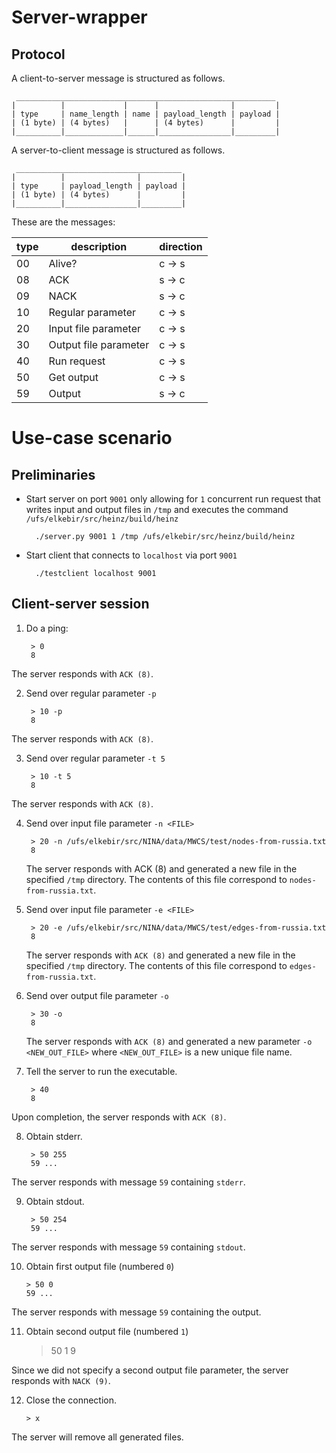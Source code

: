 Server-wrapper
==============

Protocol
--------

A client-to-server message is structured as follows.

     __________________________________________________________
    |          |             |      |                |         |
    | type     | name_length | name | payload_length | payload |
    | (1 byte) | (4 bytes)   |      | (4 bytes)      |         |
    |__________|_____________|______|________________|_________|

A server-to-client message is structured as follows.

     _____________________________________
    |          |                |         |
    | type     | payload_length | payload |
    | (1 byte) | (4 bytes)      |         |
    |__________|________________|_________|


These are the messages:

| type | description           | direction |
|------|-----------------------|-----------|
| 00   | Alive?                | c -> s    |
| 08   | ACK                   | s -> c    |
| 09   | NACK                  | s -> c    |
| 10   | Regular parameter     | c -> s    |
| 20   | Input file parameter  | c -> s    |
| 30   | Output file parameter | c -> s    |
| 40   | Run request           | c -> s    |
| 50   | Get output            | c -> s    |
| 59   | Output                | s -> c    |

Use-case scenario
=================

Preliminaries
-------------

* Start server on port `9001` only allowing for `1` concurrent run request that writes input and output files in `/tmp` and executes the command `/ufs/elkebir/src/heinz/build/heinz`

        ./server.py 9001 1 /tmp /ufs/elkebir/src/heinz/build/heinz

* Start client that connects to `localhost` via port `9001`

        ./testclient localhost 9001
    
    
Client-server session
---------------------
    
1. Do a ping:

        > 0
        8

  The server responds with `ACK (8)`.
  
2. Send over regular parameter `-p` 

        > 10 -p
        8
  
  The server responds with `ACK (8)`.

3. Send over regular parameter `-t 5` 

        > 10 -t 5
        8
  
  The server responds with `ACK (8)`.

4. Send over input file parameter `-n <FILE>`

        > 20 -n /ufs/elkebir/src/NINA/data/MWCS/test/nodes-from-russia.txt
        8
        
   The server responds with ACK (8) and generated a new file in the specified `/tmp` directory. The contents of this file correspond to `nodes-from-russia.txt`.

5. Send over input file parameter `-e <FILE>`

        > 20 -e /ufs/elkebir/src/NINA/data/MWCS/test/edges-from-russia.txt
        8

   The server responds with `ACK (8)` and generated a new file in the specified `/tmp` directory. The contents of this file correspond to `edges-from-russia.txt`.
   
6. Send over output file parameter `-o`

        > 30 -o
        8
       
   The server responds with `ACK (8)` and generated a new parameter `-o <NEW_OUT_FILE>` where `<NEW_OUT_FILE>` is a new unique file name.
   
7. Tell the server to run the executable.

        > 40
        8

  Upon completion, the server responds with `ACK (8)`.
   
8. Obtain stderr.

        > 50 255
        59 ...

  The server responds with message `59` containing `stderr`.
       
9. Obtain stdout.

        > 50 254
        59 ...

  The server responds with message `59` containing `stdout`.
  
10. Obtain first output file (numbered `0`)

        > 50 0
        59 ...

  The server responds with message `59` containing the output.
       
11.  Obtain second output file (numbered `1`)

        > 50 1
        9

  Since we did not specify a second output file parameter, the server responds with `NACK (9)`.
  
12. Close the connection.

        > x
        
  The server will remove all generated files.
